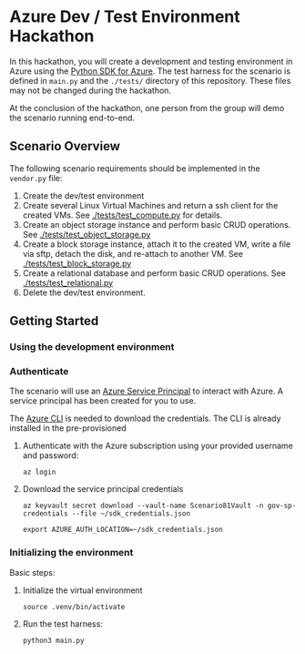 # Azure Dev / Test Environment Hackathon

In this hackathon, you will create a development and testing environment in Azure using the [Python SDK for Azure](https://github.com/Azure/azure-sdk-for-python). The test harness for the scenario is defined in `main.py` and the `./tests/` directory of this repository. These files may not be changed during the hackathon.

At the conclusion of the hackathon, one person from the group will demo the scenario running end-to-end.

## Scenario Overview
The following scenario requirements should be implemented in the `vendor.py` file:
1. Create the dev/test environment
2. Create several Linux Virtual Machines and return a ssh client for the created VMs. See [./tests/test_compute.py](./tests/test_compute.py) for details.
3.  Create an object storage instance and perform basic CRUD operations. See [./tests/test_object_storage.py](./tests/test_object_storage.py)
4.  Create a block storage instance, attach it to the created VM, write a file via sftp, detach the disk, and re-attach to another VM. See [./tests/test_block_storage.py](./tests/test_block_storage.py)
5.  Create a relational database and perform basic CRUD operations. See [./tests/test_relational.py](./tests/relational.py)
6.  Delete the dev/test environment.


## Getting Started 
### Using the development environment
### Authenticate
The scenario will use an [Azure Service Principal](https://docs.microsoft.com/en-us/azure/active-directory/develop/app-objects-and-service-principals) to interact with Azure. A service principal has been created for you to use. 

The [Azure CLI](https://docs.microsoft.com/en-us/cli/azure/install-azure-cli?view=azure-cli-latest) is needed to download the credentials. The CLI is already installed in the pre-provisioned 

1. Authenticate with the Azure subscription using your provided username and password:
   
   `
   az login
   `
2. Download the service principal credentials

    `
    az keyvault secret download --vault-name Scenario81Vault -n gov-sp-credentials --file ~/sdk_credentials.json
    `

    `
    export AZURE_AUTH_LOCATION=~/sdk_credentials.json
    `
### Initializing the environment
Basic steps:
1. Initialize the virtual environment
   
   `
   source .venv/bin/activate
    `
2. Run the test harness:
   
   `
   python3 main.py
   `
